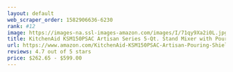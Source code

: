 ```yaml
---
layout: default 
﻿web_scraper_order: 1582906636-6230
rank: #12
image: https://images-na.ssl-images-amazon.com/images/I/71qy9Xa2i0L.jpg
title: KitchenAid KSM150PSAC Artisan Series 5-Qt. Stand Mixer with Pouring Shield - Almond Cream
url: https://www.amazon.com/KitchenAid-KSM150PSAC-Artisan-Pouring-Shield/dp/B00007G309/ref=zg_mw_home-garden_12?_encoding=UTF8&psc=1&refRID=ST1XDMS4R2TXQERQ5ZH2
reviews: 4.7 out of 5 stars
price: $262.65 - $599.00
---
```


